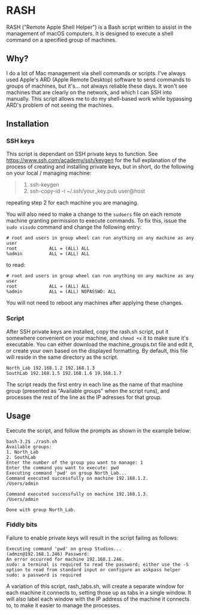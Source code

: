 # RASH

RASH ("Remote Apple Shell Helper") is a Bash script written to assist in the management of macOS computers. It is designed to execute a shell command on a specified group of machines.

## Why?

I do a lot of Mac management via shell commands or scripts. I've always used Apple's ARD (Apple Remote Desktop) software to send commands to groups of machines, but it's... not always reliable these days. It won't see machines that are clearly on the network, and which I can SSH into manually. This script allows me to do my shell-based work while bypassing ARD's problem of not seeing the machines.

## Installation

### SSH keys

This script is dependant on SSH private keys to function. See https://www.ssh.com/academy/ssh/keygen for the full explanation of the process of creating and installing private keys, but in short, do the following on your local / managing machine:

> 1) ssh-keygen
> 2) ssh-copy-id -i ~/.ssh/your_key.pub user@host

repeating step 2 for each machine you are managing.

You will also need to make a change to the `sudoers` file on each remote machine granting permission to execute commands. To fix this, issue the `sudo visudo` command and change the following entry:

```
# root and users in group wheel can run anything on any machine as any user
root            ALL = (ALL) ALL
%admin          ALL = (ALL) ALL
```

to read:

```
# root and users in group wheel can run anything on any machine as any user
root            ALL = (ALL) ALL
%admin          ALL = (ALL) NOPASSWD: ALL
```

You will not need to reboot any machines after applying these changes.

### Script

After SSH private keys are installed, copy the rash.sh script, put it somewhere convenient on your machine, and `chmod +x` it to make sure it's executable. You can either download the machine_groups.txt file and edit it, or create your own based on the displayed formatting. By default, this file will reside in the same directory as the script. 

```
North_Lab 192.168.1.2 192.168.1.3
SouthLab 192.168.1.5 192.168.1.6 19.168.1.7
```

The script reads the first entry in each line as the name of that machine group (presented as "Available groups" when the script runs), and processes the rest of the line as the IP adresses for that group.

## Usage

Execute the script, and follow the prompts as shown in the example below:

```
bash-3.2$ ./rash.sh 
Available groups:
1. North_Lab
2. SouthLab
Enter the number of the group you want to manage: 1
Enter the command you want to execute: pwd
Executing command 'pwd' on group North_Lab...
Command executed successfully on machine 192.168.1.2.
/Users/admin

Command executed successfully on machine 192.168.1.3.
/Users/admin

Done with group North_Lab.
```

### Fiddly bits

Failure to enable private keys will result in the script failing as follows:

```
Executing command 'pwd' on group Studios...
(admin@192.168.1.246) Password:
An error occurred for machine 192.168.1.246.
sudo: a terminal is required to read the password; either use the -S option to read from standard input or configure an askpass helper
sudo: a password is required
```

A variation of this script, rash_tabs.sh, will create a separate window for each machine it connects to, setting those up as tabs in a single window. It will also label each window with the IP address of the machine it connects to, to make it easier to manage the processes.
